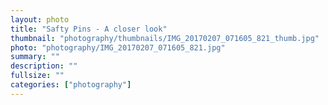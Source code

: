 ```yaml
---		
layout: photo
title: "Safty Pins - A closer look"
thumbnail: "photography/thumbnails/IMG_20170207_071605_821_thumb.jpg"
photo: "photography/IMG_20170207_071605_821.jpg"
summary: ""
description: ""
fullsize: ""
categories: ["photography"]
---
```

